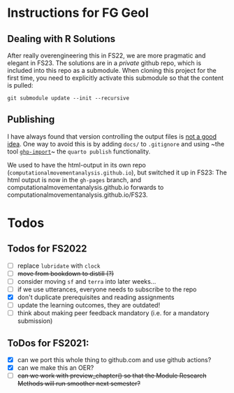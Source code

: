 # Instructions for FG GeoI

## Dealing with R Solutions

After really overengineering this in FS22, we are more pragmatic and elegant in FS23. The solutions are in a *private* github repo, which is included into this repo as a submodule. When cloning this project for the first time, you need to explicitly activate this submodule so that the content is pulled:

```
git submodule update --init --recursive
```

## Publishing

I have always found that version controlling the output files is [not a good idea](https://stackoverflow.com/q/67664158/4139249). One way to avoid this is by adding `docs/` to `.gitignore` and using ~the tool [`ghp-import`](https://pypi.org/project/ghp-import/)~ the `quarto publish` functionality. 

We used to have the html-output in its own repo (`computationalmovementanalysis.github.io`), but switched it up in FS23: The html output is now in the `gh-pages` branch, and computationalmovementanalysis.github.io forwards to computationalmovementanalysis.github.io/FS23.




# Todos

## Todos for FS2022

- [ ] replace `lubridate` with `clock`
- [ ] ~~move from bookdown to distill (?)~~
- [ ] consider moving `sf` and `terra` into later weeks...
- [ ] if we use utterances, everyone needs to subscribe to the repo
- [x] don't duplicate prerequisites and reading assignments
- [ ] update the learning outcomes, they are outdated!
- [ ] think about making peer feedback mandatory (i.e. for a mandatory submission)

## ToDos for FS2021:

- [x] can we port this whole thing to github.com and use github actions?
- [x] can we make this an OER?
- [ ] ~~can we work with preview_chapter() so that the Module Research Methods will run smoother next semester?~~
